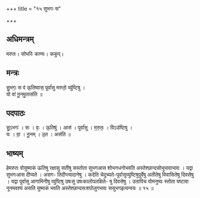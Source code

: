 +++
title = "१५ सुभगः स"

+++
## अधिमन्त्रम्
मरुतः। सोभरिः काण्वः। ककुप्।

## मन्त्रः
सु॒भगः॒ स व॑ ऊ॒तिष्वास॒ पूर्वा॑सु मरुतो॒ व्यु॑ष्टिषु ।  
यो वा॑ नू॒नमु॒तास॑ति ॥

## पदपाठः
सु॒ऽभगः॑ । सः । वः॒ । ऊ॒तिषु॑ । आस॑ । पूर्वा॑सु । म॒रु॒तः॒ । विऽउ॑ष्टिषु ।  
यः । वा॒ । नू॒नम् । उ॒त । अस॑ति ॥

## भाष्यम्
हेमरुतः वोयुष्माकं ऊतिषु रक्षासु सतीषु सस्तोता सुभगआस शोभनधनोभवति अस्तेश्छान्दसोभूभावाभावः । यद्वा सुभगःआस दीप्यते । असग- तिदीप्त्यादानेषु । कदेति चेदुच्यते-पूर्वासुव्युष्टिषुपूर्वेषु अतीतेषु विवासितेषु दिवसेषु । यद्वा पूर्वासु आगामिनीषु व्युष्टिषु उषःसु उषःकालोपलक्षिते- षु दिवसेषु । उतापिच योमनुष्यः स्तोता यष्टावा नूनमवश्यं असति युष्माकं भवति अस्तेश्छान्दसःशपोलुगभावः ससुभगइत्यन्वयः ॥ १५ ॥